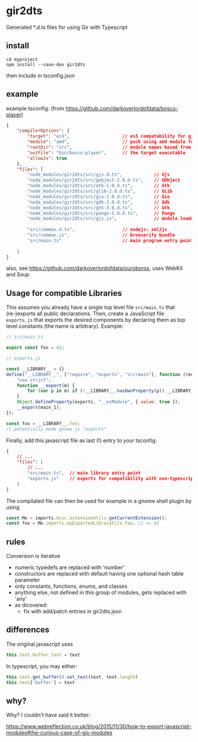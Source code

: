 # gir2dts #

Generated *.d.ts files for using Gir with Typescript 

## install
```
cd myproject
npm install --save-dev gir2dts
```
then include in tsconfig.json

## example

example tsconfig: (from https://github.com/darkoverlordofdata/bosco-player)
```json
{
    "compilerOptions": {
        "target": "es5",                    // es5 compatability for gjs
        "module": "amd",                    // pack using amd module format
        "rootDir": "src",                   // module names based from src
        "outFile": "bin/bosco-player",      // the target executable
        "allowJs": true 
    },
    "files": [
        "node_modules/gir2dts/src/gjs.d.ts",            // Gjs
        "node_modules/gir2dts/src/gobject-2.0.d.ts",    // GObject
        "node_modules/gir2dts/src/atk-1.0.d.ts",        // Atk
        "node_modules/gir2dts/src/glib-2.0.d.ts",       // GLib
        "node_modules/gir2dts/src/gio-2.0.d.ts",        // Gio
        "node_modules/gir2dts/src/gdk-3.0.d.ts",        // Gdk
        "node_modules/gir2dts/src/gtk-3.0.d.ts",        // Gtk
        "node_modules/gir2dts/src/pango-1.0.d.ts",      // Pango
        "node_modules/gir2dts/src/gjs.js",              // module loader/helper
        
        "src/common.d.ts",                  // nodejs: xml2js
        "src/common.js",                    // browserify bundle
        "src/main.ts"                       // main program entry point
        
    ]
}
```

also, see https://github.com/darkoverlordofdata/ouroboros, uses WebKit and Soup

## Usage for compatible Libraries

This assumes you already have a single top level file `src/main.ts` that (re-)exports all public declarations.
Then, create a JavaScript file `exports.js` that exports the desired components by declaring them as top level constants (the name is arbitrary).
Example:

```typescript
// src/main.ts

export const foo = 42;
```

```javascript
// exports.js

const __LIBRARY__ = {}
define("__LIBRARY__", ["require", "exports", "src/main"], function (require, exports, main_1) {
    "use strict";
    function __export(m) {
        for (var p in m) if (!__LIBRARY__.hasOwnProperty(p)) __LIBRARY__[p] = m[p];
    }
    Object.defineProperty(exports, "__esModule", { value: true });
    __export(main_1);
});

const foo = __LIBRARY__.foo;
// potentially mode gnome js "exports"
```

Finally, add this javascript file as last (!) entry to your tsconfig:

```json
{
    // ...
    "files": [
        // ...
        "src/main.ts",  // main library entry point
        "exports.js"    // exports for compatibility with non-typescript gjs apps
    ]
}
```

The compilated file can then be used for example in a gnome shell plugin by using

```javascript
const Me = imports.misc.extensionUtils.getCurrentExtension();
const foo = Me.imports.myExportedLibraryFile.foo; // => 42
```

## rules
Conversion is iterative

* numeric typedefs are replaced with 'number'
* constructors are replaced with default having one optional hash table parameter
* only constants, functions, enums, and classes
* anything else, not defined in this group of modules, gets replaced with 'any'
* as dicovered:
    * fix with add/patch entries in gir2dts.json



## differences

The original javascript uses
```javascript
this.text.buffer.text = text
```

In typescript, you may either:
```typescript
this.text.get_buffer().set_text(text, text.length)
this.text['buffer'] = text
```


## why?

Why? I couldn't have said it better:

https://www.webreflection.co.uk/blog/2015/11/30/how-to-export-javascript-modules#the-curious-case-of-gjs-modules

